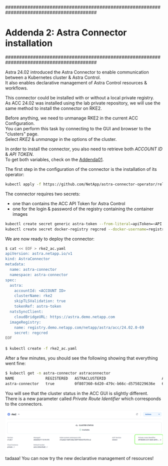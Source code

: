 #########################################################################################
# Addenda 2: Astra Connector installation
#########################################################################################

Astra 24.02 introduced the Astra Connector to enable communication between a Kubernetes cluster & Astra Control.  
It also enables declarative management of Astra Control resources & workflows.  

This connector could be installed with or without a local private registry.  
As ACC 24.02 was installed using the lab private repository, we will use the same method to install the connector on RKE2.  

Before anything, we need to unmanage RKE2 in the current ACC Configuration.  
You can perform this task by connecting to the GUI and browser to the "clusters" page.  
Select _RKE2_ & _unmanage_ in the options of the cluster.

In order to install the connector, you also need to retrieve both _ACCOUNT ID_ & _API TOKEN_.  
To get both variables, check on the [Addenda01](../../Addenda01/).

The first step in the configuration of the connector is the installation of its operator:
```bash
kubectl apply -f https://github.com/NetApp/astra-connector-operator/releases/download/24.02.0-202403151353/astraconnector_operator.yaml
```
The connector requires two secrets:
- one than contains the ACC API Token for Astra Control  
- one for the login & password of the registry containing the container images  

```bash
kubectl create secret generic astra-token --from-literal=apiToken=<API TOKEN> -n astra-connector
kubectl create secret docker-registry regcred --docker-username=registryuser --docker-password=Netapp1! -n astra-connector --docker-server=registry.demo.netapp.com
```

We are now ready to deploy the connector:
```bash
$ cat << EOF > rke2_ac.yaml
apiVersion: astra.netapp.io/v1
kind: AstraConnector
metadata:
  name: astra-connector
  namespace: astra-connector
spec:
  astra:
    accountId: <ACCOUNT ID>
    clusterName: rke2
    skipTLSValidation: true
    tokenRef: astra-token
  natsSyncClient:
    cloudBridgeURL: https://astra.demo.netapp.com
  imageRegistry:
    name: registry.demo.netapp.com/netapp/astra/acc/24.02.0-69
    secret: regcred
EOF

$ kubectl create -f rke2_ac.yaml
```

After a few minutes, you should see the following showing that everything went fine:
```bash
$ kubectl get -n astra-connector astraconnector
NAME              REGISTERED   ASTRACLUSTERID                         ASTRACONNECTORID                       STATUS
astra-connector   true         0f807360-6d20-479c-b66c-d5750229636e   6f7402b9-a121-4e03-a876-2bc3a2347853   Registered with Astra
```

You will see that the cluster status in the ACC GUI is slightly different.  
There is a new parameter called _Private Route Identifier_ which corresponds to the connectors.
<p align="center"><img src="../Images/1_RKE2_ACConnector_Installed.png"></p>

tadaaa!
You can now try the new declarative management of resources!